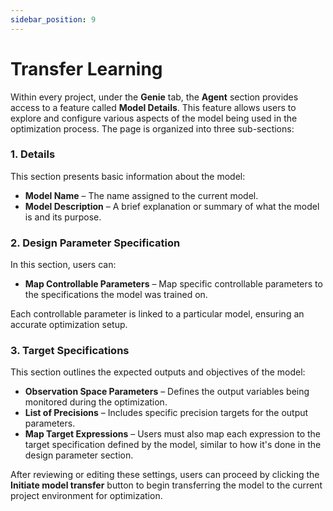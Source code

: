 ```yaml
---
sidebar_position: 9
---
```


# Transfer Learning

Within every project, under the **Genie** tab, the **Agent** section provides access to a feature called **Model Details**. This feature allows users to explore and configure various aspects of the model being used in the optimization process. The page is organized into three sub-sections:

### 1. Details

This section presents basic information about the model:
- **Model Name** – The name assigned to the current model.
- **Model Description** – A brief explanation or summary of what the model is and its purpose.

### 2. Design Parameter Specification

In this section, users can:
- **Map Controllable Parameters** – Map specific controllable parameters to the specifications the model was trained on.  

Each controllable parameter is linked to a particular model, ensuring an accurate optimization setup.

### 3. Target Specifications

This section outlines the expected outputs and objectives of the model:
- **Observation Space Parameters** – Defines the output variables being monitored during the optimization.
- **List of Precisions** – Includes specific precision targets for the output parameters.
- **Map Target Expressions** – Users must also map each expression to the target specification defined by the model, similar to how it's done in the design parameter section.  

After reviewing or editing these settings, users can proceed by clicking the **Initiate model transfer** button to begin transferring the model to the current project environment for optimization.